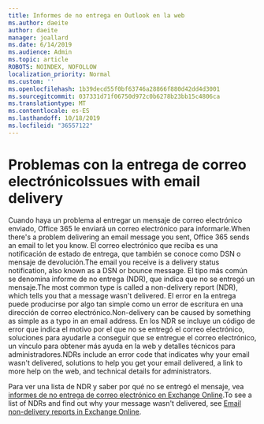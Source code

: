 ```yaml
---
title: Informes de no entrega en Outlook en la web
ms.author: daeite
author: daeite
manager: joallard
ms.date: 6/14/2019
ms.audience: Admin
ms.topic: article
ROBOTS: NOINDEX, NOFOLLOW
localization_priority: Normal
ms.custom: ''
ms.openlocfilehash: 1b39decd55f0bf63746a28866f880d42dd4d3001
ms.sourcegitcommit: 037331d71f06750d972c0b6278b23bb15c4806ca
ms.translationtype: MT
ms.contentlocale: es-ES
ms.lasthandoff: 10/18/2019
ms.locfileid: "36557122"
---
```

# <a name="issues-with-email-delivery"></a><span data-ttu-id="6ea95-102">Problemas con la entrega de correo electrónico</span><span class="sxs-lookup"><span data-stu-id="6ea95-102">Issues with email delivery</span></span>

<span data-ttu-id="6ea95-103">Cuando haya un problema al entregar un mensaje de correo electrónico enviado, Office 365 le enviará un correo electrónico para informarle.</span><span class="sxs-lookup"><span data-stu-id="6ea95-103">When there's a problem delivering an email message you sent, Office 365 sends an email to let you know.</span></span> <span data-ttu-id="6ea95-104">El correo electrónico que reciba es una notificación de estado de entrega, que también se conoce como DSN o mensaje de devolución.</span><span class="sxs-lookup"><span data-stu-id="6ea95-104">The email you receive is a delivery status notification, also known as a DSN or bounce message.</span></span> <span data-ttu-id="6ea95-105">El tipo más común se denomina informe de no entrega (NDR), que indica que no se entregó un mensaje.</span><span class="sxs-lookup"><span data-stu-id="6ea95-105">The most common type is called a non-delivery report (NDR), which tells you that a message wasn't delivered.</span></span> <span data-ttu-id="6ea95-106">El error en la entrega puede producirse por algo tan simple como un error de escritura en una dirección de correo electrónico.</span><span class="sxs-lookup"><span data-stu-id="6ea95-106">Non-delivery can be caused by something as simple as a typo in an email address.</span></span> <span data-ttu-id="6ea95-107">En los NDR se incluye un código de error que indica el motivo por el que no se entregó el correo electrónico, soluciones para ayudarle a conseguir que se entregue el correo electrónico, un vínculo para obtener más ayuda en la web y detalles técnicos para administradores.</span><span class="sxs-lookup"><span data-stu-id="6ea95-107">NDRs include an error code that indicates why your email wasn't delivered, solutions to help you get your email delivered, a link to more help on the web, and technical details for administrators.</span></span>

<span data-ttu-id="6ea95-108">Para ver una lista de NDR y saber por qué no se entregó el mensaje, vea [informes de no entrega de correo electrónico en Exchange Online](https://docs.microsoft.com/exchange/mail-flow-best-practices/non-delivery-reports-in-exchange-online/non-delivery-reports-in-exchange-online).</span><span class="sxs-lookup"><span data-stu-id="6ea95-108">To see a list of NDRs and find out why your message wasn't delivered, see [Email non-delivery reports in Exchange Online](https://docs.microsoft.com/exchange/mail-flow-best-practices/non-delivery-reports-in-exchange-online/non-delivery-reports-in-exchange-online).</span></span>